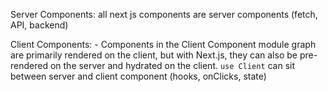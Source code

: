 Server Components: all next js components are server components (fetch, API, backend)

Client Components: - Components in the Client Component module graph are primarily rendered on the client, but with Next.js, they can also be pre-rendered on the server and hydrated on the client.  `use Client` can sit between server and client component (hooks, onClicks, state)

